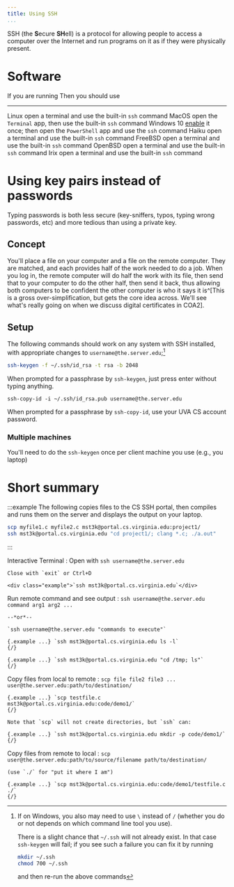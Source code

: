 ```yaml
---
title: Using SSH
...
```


SSH (the **S**ecure **SH**ell) is a protocol for allowing people to access a computer over the Internet and run programs on it as if they were physically present.

# Software

If you are running      Then you should use
----------------------  -----------------------------
Linux                   open a terminal and use the built-in `ssh` command
MacOS                   open the `Terminal` app, then use the built-in `ssh` command
Windows 10              [enable](https://devblogs.microsoft.com/powershell/using-the-openssh-beta-in-windows-10-fall-creators-update-and-windows-server-1709/) it once; then open the `PowerShell` app and use the `ssh` command
Haiku                   open a terminal and use the built-in `ssh` command
FreeBSD                 open a terminal and use the built-in `ssh` command
OpenBSD                 open a terminal and use the built-in `ssh` command
Irix                    open a terminal and use the built-in `ssh` command

# Using key pairs instead of passwords

Typing passwords is both less secure (key-sniffers, typos, typing wrong passwords, etc) and more tedious than using a private key.

## Concept

You'll place a file on your computer and a file on the remote computer.
They are matched, and each provides half of the work needed to do a job.
When you log in, the remote computer will do half the work with its file, then send that to your computer to do the other half, then send it back, thus allowing both computers to be confident the other computer is who it says it is^[This is a gross over-simplification, but gets the core idea across. We'll see what's really going on when we discuss digital certificates in COA2].

## Setup

The following commands should work on any system with SSH installed,
with appropriate changes to `username@the.server.edu`;[^error]

```bash
ssh-keygen -f ~/.ssh/id_rsa -t rsa -b 2048
```

When prompted for a passphrase by `ssh-keygen`, just press enter without typing anything.

```
ssh-copy-id -i ~/.ssh/id_rsa.pub username@the.server.edu
```

When prompted for a passphrase by `ssh-copy-id`, use your UVA CS account password.


[^error]:
    If on Windows, you also may need to use `\` instead of `/` (whether you do or not depends on which command line tool you use).
    
    There is a slight chance that `~/.ssh` will not already exist. In that case `ssh-keygen` will fail; if you see such a failure you can fix it by running 

    ````bash
    mkdir ~/.ssh
    chmod 700 ~/.ssh
    ````

    and then re-run the above commands


### Multiple machines

You'll need to do the `ssh-keygen` once per client machine you use (e.g., you laptop)

# Short summary

:::example
The following copies files to the CS SSH portal, then compiles and runs them on the server and displays the output on your laptop.

```bash
scp myfile1.c myfile2.c mst3k@portal.cs.virginia.edu:project1/
ssh mst3k@portal.cs.virginia.edu "cd project1/; clang *.c; ./a.out"
```
:::

Interactive Terminal
:   Open with `ssh username@the.server.edu`
    
    Close with `exit` or Ctrl+D
    
    <div class="example">`ssh mst3k@portal.cs.virginia.edu`</div>

Run remote command and see output
:   `ssh username@the.server.edu command arg1 arg2 ...`

    --*or*--
    
    `ssh username@the.server.edu "commands to execute"`

    {.example ...} `ssh mst3k@portal.cs.virginia.edu ls -l`
    {/}

    {.example ...} `ssh mst3k@portal.cs.virginia.edu "cd /tmp; ls"`
    {/}

Copy files from local to remote
:   `scp file file2 file3 ... user@the.server.edu:path/to/destination/`

    {.example ...} `scp testfile.c mst3k@portal.cs.virginia.edu:code/demo1/`
    {/}
    
    Note that `scp` will not create directories, but `ssh` can:
    
    {.example ...} `ssh mst3k@portal.cs.virginia.edu mkdir -p code/demo1/`
    {/}

Copy files from remote to local
:   `scp user@the.server.edu:path/to/source/filename path/to/destination/`
    
    (use `./` for "put it where I am")

    {.example ...} `scp mst3k@portal.cs.virginia.edu:code/demo1/testfile.c ./`
    {/}


